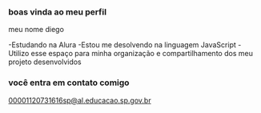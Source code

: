 ### boas vinda ao meu perfil 

meu nome diego

-Estudando na Alura
-Estou me desolvendo na linguagem JavaScript
-Utilizo esse espaço para minha organização e compartilhamento dos meu projeto desenvolvidos

### você entra em contato comigo

00001120731616sp@al.educacao.sp.gov.br
